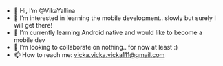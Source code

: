 - 👋 Hi, I’m @VikaYallina
- 👀 I’m interested in learning the mobile development.. slowly but surely I will get there!
- 🌱 I’m currently learning Android native and would like to become a mobile dev
- 💞️ I’m looking to collaborate on nothing.. for now at least :)
- 📫 How to reach me: vicka.vicka.vicka111@gmail.com

<!---
VikaYallina/VikaYallina is a ✨ special ✨ repository because its `README.md` (this file) appears on your GitHub profile.
You can click the Preview link to take a look at your changes.
--->
